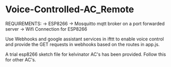 # Voice-Controlled-AC_Remote

REQUIREMENTS:
-> ESP8266
-> Mosquitto mqtt broker on a port forwarded server
-> Wifi Connection for ESP8266
 
Use Webhooks and google assistant services in ifttt to enable voice control and provide the GET requests in webhooks based on the routes in app.js.

A trial esp8266 sketch file for kelvinator AC's has been provided. Follow this for other AC's.
